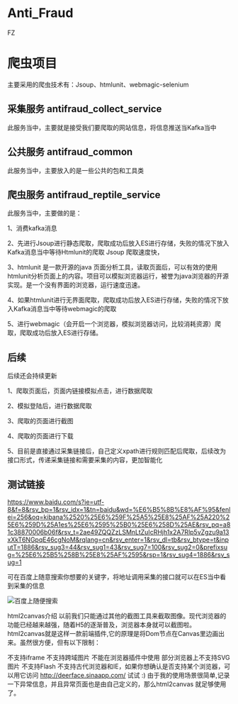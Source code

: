 # Anti_Fraud
FZ
# 爬虫项目
主要采用的爬虫技术有：Jsoup、htmlunit、webmagic-selenium

## 采集服务 antifraud_collect_service
此服务当中，主要就是接受我们要爬取的网站信息，将信息推送当Kafka当中

## 公共服务 antifraud_common
此服务当中，主要放入的是一些公共的包和工具类

## 爬虫服务 antifraud_reptile_service 
此服务当中，主要做的是：

1、消费kafka消息

2、先进行Jsoup进行静态爬取，爬取成功后放入ES进行存储，失败的情况下放入Kafka消息当中等待Htmlunit的爬取   Jsoup 爬取速度快，

3、htmlunit 是一款开源的java 页面分析工具，读取页面后，可以有效的使用htmlunit分析页面上的内容。项目可以模拟浏览器运行，被誉为java浏览器的开源实现。是一个没有界面的浏览器，运行速度迅速。 

4、如果htmlunit进行无界面爬取，爬取成功后放入ES进行存储，失败的情况下放入Kafka消息当中等待webmagic的爬取 

5、进行webmagic（会开启一个浏览器，模拟浏览器访问，比较消耗资源）爬取，爬取成功后放入ES进行存储。 




## 后续
后续还会持续更新

1、爬取页面后，页面内链接模拟点击，进行数据爬取

2、模拟登陆后，进行数据爬取

3、爬取的页面进行截图

4、爬取的页面进行下载

5、目前是直接通过采集链接后，自己定义xpath进行规则匹配后爬取，后续改为接口形式，传递采集链接和需要采集的内容，更加智能化

## 测试链接
https://www.baidu.com/s?ie=utf-8&f=8&rsv_bp=1&rsv_idx=1&tn=baidu&wd=%E6%B5%8B%E8%AF%95&fenlei=256&oq=kibana%2520%25E6%259F%25A5%25E8%25AF%25A220%25E6%259D%25A1es%25E6%2595%25B0%25E6%258D%25AE&rsv_pq=a81c38870006b06f&rsv_t=2ae49ZQQZzLSMnLtZuIcRHjh1x2A7Rlp5vZgzu9a13xXkT6NGpqE46cgNoM&rqlang=cn&rsv_enter=1&rsv_dl=tb&rsv_btype=t&inputT=1886&rsv_sug3=44&rsv_sug1=43&rsv_sug7=100&rsv_sug2=0&prefixsug=%25E6%25B5%258B%25E8%25AF%2595&rsp=1&rsv_sug4=1886&rsv_sug=1

可在百度上随意搜索你想要的关键字，将地址调用采集的接口就可以在ES当中看到采集的信息

![百度上随便搜索](https://user-images.githubusercontent.com/35587796/161026038-ccbb1b15-eedd-4d81-b420-595817fb80a7.png)




html2canvas介绍
    以前我们只能通过其他的截图工具来截取图像。现代浏览器的功能已经越来越强，随着H5的逐渐普及，浏览器本身就可以截图啦。html2canvas就是这样一款前端插件,它的原理是将Dom节点在Canvas里边画出来。虽然很方便，但有以下限制：

不支持iframe
不支持跨域图片
不能在浏览器插件中使用
部分浏览器上不支持SVG图片
不支持Flash
不支持古代浏览器和IE，如果你想确认是否支持某个浏览器，可以用它访问 http://deerface.sinaapp.com/ 试试 :)
     由于我的使用场景很简单,记录一下异常信息，并且异常页面也是由自己定义的，那么html2canvas 就足够使用了。